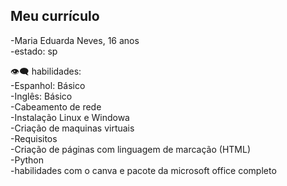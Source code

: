 ## Meu currículo 

 -Maria Eduarda Neves, 16 anos
 <br/> 
  -estado: sp 
  <br/> 

👁️‍🗨️ habilidades:
 <br/> 
-Espanhol: Básico
 <br/> 
-Inglês: Básico 
 <br/> 
-Cabeamento de rede
 <br/> 
-Instalação Linux e Windowa
 <br/> 
-Criação de maquinas virtuais 
 <br/> 
-Requisitos
 <br/> 
-Criação de páginas com linguagem de marcação (HTML)
 <br/> 
-Python
 <br/> 
-habilidades com o canva e pacote da microsoft office completo  

